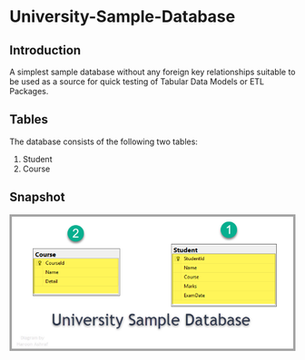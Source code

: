# University-Sample-Database

## Introduction
A simplest sample database without any foreign key relationships suitable to be used as a source for quick testing of Tabular Data Models or ETL Packages.

## Tables
The database consists of the following two tables:
1. Student
2. Course

## Snapshot
![picture alt](https://github.com/haroonashraf/University-Sample-Database/blob/master/University-sample-database-ha.png "University Sample Database")
